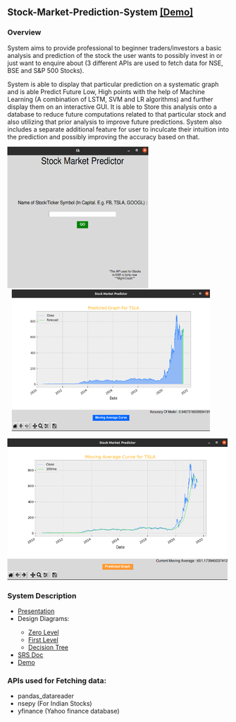## Stock-Market-Prediction-System <a href="https://drive.google.com/file/d/1G9vKoLMstAIpHfkzYLyYr48s94Djyoo3/view?usp=sharing" target="_blank">[Demo]</a>

### Overview
System aims to provide professional to beginner traders/investors a basic analysis and prediction of the stock the user wants to possibly invest in or just want to enquire about (3 different APIs are used to fetch data for NSE, BSE and S&P 500 Stocks).

System is able to display that particular prediction on a systematic graph and is able Predict Future Low, High points with the help of Machine Learning (A combination of LSTM, SVM and LR algorithms) and further display them on an interactive GUI. It is able to Store this analysis onto a database to reduce future computations related to that particular stock and also utilizing that prior analysis to improve future predictions. System also includes a separate additional feature for user to inculcate their intuition into the prediction and possibly improving the accuracy based on that.


<p float='left'>
<img src='System Descriptions/Screenshots/Search.png' width='320' height='320'/>
<img src='System Descriptions/Screenshots/predictedGraph.png' width='450' height='320' hspace="10"/>
</p>
<img src='System Descriptions/Screenshots/dailyMovingAverageGraph.png' width='500' height='320'/>


### System Description
<ul>
  <li><a href="./Stock Market Prediction System-converted.pdf" target="_blank">Presentation</a></li>
  <li>Design Diagrams:</li>
    <ul>
      <li><a href="Design Diagrams/Zero level diagram.png" target="_blank">Zero Level</a></li>
      <li><a href="Design Diagrams/First Level.png" target="_blank">First Level</a></li>
      <li><a href="Design Diagrams/18103050_Decision_Tree.png" target="_blank">Decision Tree</a></li>
    </ul>
  <li><a href="SRS_StockMarketPredictor.docx" target="_blank">SRS Doc</a></li>
  <li><a href="https://drive.google.com/file/d/1G9vKoLMstAIpHfkzYLyYr48s94Djyoo3/view?usp=sharing" target="_blank">Demo</a></li>
</ul>

### APIs used for Fetching data:
<ul>
  <li>pandas_datareader</li>
  <li>nsepy (For Indian Stocks)</li>
  <li>yfinance (Yahoo finance database)</li>
</ul>
